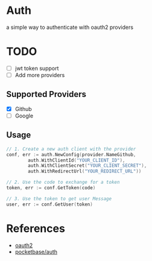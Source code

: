 # Auth
a simple way to authenticate with oauth2 providers

# TODO
- [ ] jwt token support
- [ ] Add more providers

## Supported Providers
- [x] Github
- [ ] Google

## Usage
```go
// 1. Create a new auth client with the provider
conf, err := auth.NewConfig(provider.NameGithub, 
		auth.WithClientId("YOUR_CLIENT_ID"),
		auth.WithClientSecret("YOUR_CLIENT_SECRET"),
		auth.WithRedirectUrl("YOUR_REDIRECT_URL"))

// 2. Use the code to exchange for a token
token, err := conf.GetToken(code)

// 3. Use the token to get user Message
user, err := conf.GetUser(token)
```

# References
- [oauth2](golang.org/x/oauth2)
- [pocketbase/auth](https://github.com/pocketbase/pocketbase/tree/master/tools/auth)